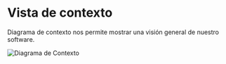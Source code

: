 # Vista de contexto
Diagrama de contexto nos permite mostrar una visión general de nuestro software. 

![Diagrama de Contexto](../img/Context.png)
